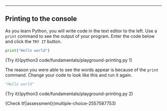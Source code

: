 ----------

## Printing to the console
As you learn Python, you will write code in the text editor to the left. Use a `print` command to see the output of your program. Enter the code below and click the `TRY IT` button.

```python
print("Hello world")
```

{Try it}(python3 code/fundamentals/playground-printing.py 1)

The reason you were able to see the words appear is because of the `print` command.  Change your code to look like this and run it again.

```python
"Hello world"
```
{Try it}(python3 code/fundamentals/playground-printing.py 2)

{Check It!|assessment}(multiple-choice-2557587753)
